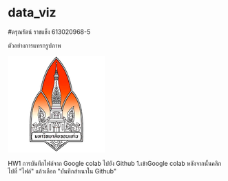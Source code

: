 # data_viz
#ดรุณรัตน์ ราชแข็ง 613020968-5


ตัวอย่างการแทรกรูปภาพ

![README](KKUlogo.png)

HW1 การบันทึกไฟล์จาก Google colab ไปยัง Github
1.เข้าGoogle colab หลังจากนั้นคลิกไปที่ "ไฟล์" แล้วเลือก "บันทึกสำเนาใน Github"
